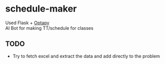 # schedule-maker
Used Flask + [Optapy](https://github.com/optapy/optapy)
<br/>
AI Bot for making TT/schedule for classes


## TODO
- Try to fetch excel and extract the data and add directly to the problem

